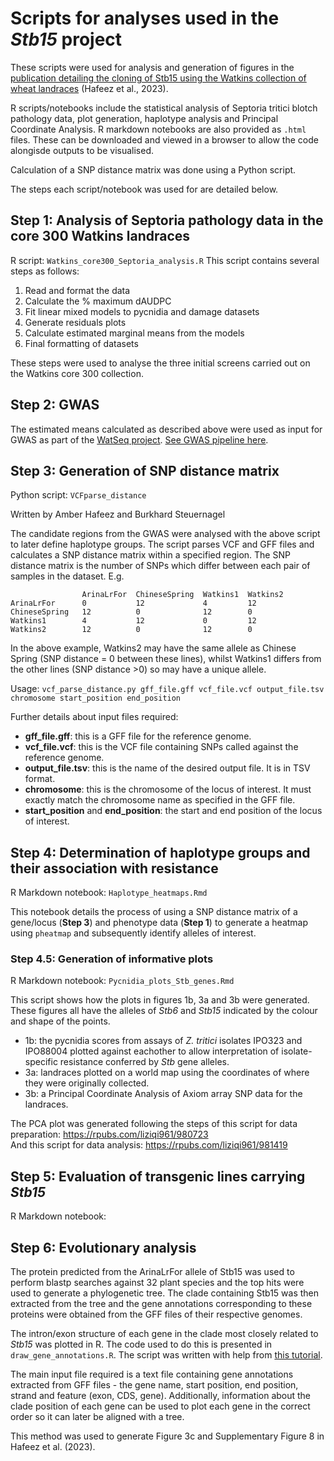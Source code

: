 # Scripts for analyses used in the _Stb15_ project
These scripts were used for analysis and generation of figures in the [publication detailing the cloning of Stb15 using the Watkins collection of wheat landraces](https://doi.org/10.1101/2023.09.11.557217) (Hafeez et al., 2023). 

R scripts/notebooks include the statistical analysis of Septoria tritici blotch pathology data, plot generation, haplotype analysis and Principal Coordinate Analysis. R markdown notebooks are also provided as `.html` files. These can be downloaded and viewed in a browser to allow the code alongisde outputs to be visualised.

Calculation of a SNP distance matrix was done using a Python script.

The steps each script/notebook was used for are detailed below.

## Step 1: Analysis of Septoria pathology data in the core 300 Watkins landraces
R script: `Watkins_core300_Septoria_analysis.R`
This script contains several steps as follows:
1. Read and format the data
2. Calculate the % maximum dAUDPC
3. Fit linear mixed models to pycnidia and damage datasets
4. Generate residuals plots
5. Calculate estimated marginal means from the models
6. Final formatting of datasets

These steps were used to analyse the three initial screens carried out on the Watkins core 300 collection. 

## Step 2: GWAS
The estimated means calculated as described above were used as input for GWAS as part of the [WatSeq project](https://doi.org/10.1038/s41586-024-07682-9). 
[See GWAS pipeline here](https://github.com/ShifengCHENG-Laboratory/WWWG2B). 

## Step 3: Generation of SNP distance matrix 

Python script: `VCFparse_distance` 

Written by Amber Hafeez and Burkhard Steuernagel

The candidate regions from the GWAS were analysed with the above script to later define haplotype groups. 
The script parses VCF and GFF files and calculates a SNP distance matrix within a specified region. The SNP distance matrix is the number of SNPs which differ between each pair of samples in the dataset. E.g.

```
                ArinaLrFor  ChineseSpring  Watkins1  Watkins2
ArinaLrFor      0           12             4         12
ChineseSpring   12          0              12        0  
Watkins1        4           12             0         12
Watkins2        12          0              12        0            
```

In the above example, Watkins2 may have the same allele as Chinese Spring (SNP distance = 0 between these lines), whilst Watkins1 differs from the other lines (SNP distance >0) so may have a unique allele.

Usage: `vcf_parse_distance.py gff_file.gff vcf_file.vcf output_file.tsv chromosome start_position end_position`

Further details about input files required:
- **gff_file.gff**: this is a GFF file for the reference genome.
- **vcf_file.vcf**: this is the VCF file containing SNPs called against the reference genome.
- **output_file.tsv**: this is the name of the desired output file. It is in TSV format.
- **chromosome**: this is the chromosome of the locus of interest. It must exactly match the chromosome name as specified in the GFF file.
- **start_position** and **end_position**: the start and end position of the locus of interest.


## Step 4: Determination of haplotype groups and their association with resistance

R Markdown notebook: `Haplotype_heatmaps.Rmd`

This notebook details the process of using a SNP distance matrix of a gene/locus (**Step 3**) and phenotype data (**Step 1**) to generate a heatmap using `pheatmap` and subsequently identify alleles of interest.

### Step 4.5: Generation of informative plots

R Markdown notebook: `Pycnidia_plots_Stb_genes.Rmd`

This script shows how the plots in figures 1b, 3a and 3b were generated. These figures all have the alleles of _Stb6_ and _Stb15_ indicated by the colour and shape of the points. 
- 1b: the pycnidia scores from assays of _Z. tritici_ isolates IPO323 and IPO88004 plotted against eachother to allow interpretation of isolate-specific resistance conferred by _Stb_ gene alleles.
- 3a: landraces plotted on a world map using the coordinates of where they were originally collected.
- 3b: a Principal Coordinate Analysis of Axiom array SNP data for the landraces.

The PCA plot was generated following the steps of this script for data preparation: https://rpubs.com/liziqi961/980723  
And this script for data analysis: https://rpubs.com/liziqi961/981419

## Step 5: Evaluation of transgenic lines carrying _Stb15_

R Markdown notebook: 

## Step 6: Evolutionary analysis

The protein predicted from the ArinaLrFor allele of Stb15 was used to perform blastp searches against 32 plant species and the top hits were used to generate a phylogenetic tree. The clade containing Stb15 was then extracted from the tree and the gene annotations corresponding to these proteins were obtained from the GFF files of their respective genomes. 

The intron/exon structure of each gene in the clade most closely related to _Stb15_ was plotted in R. The code used to do this is presented in `draw_gene_annotations.R`. The script was written with help from [this tutorial](https://dbsloan.github.io/TS2019/exercises/r_figure_drawing.html).

The main input file required is a text file containing gene annotations extracted from GFF files - the gene name, start position, end position, strand and feature (exon, CDS, gene). Additionally, information about the clade position of each gene can be used to plot each gene in the correct order so it can later be aligned with a tree. 

This method was used to generate Figure 3c and Supplementary Figure 8 in Hafeez et al. (2023).
